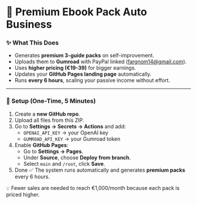 
# 🚀 Premium Ebook Pack Auto Business

### ✨ What This Does
- Generates **premium 3-guide packs** on self-improvement.
- Uploads them to **Gumroad** with PayPal linked (fargnom14@gmail.com).
- Uses **higher pricing (€19-39)** for bigger earnings.
- Updates your **GitHub Pages landing page** automatically.
- Runs **every 6 hours**, scaling your passive income without effort.

---

### 🔑 Setup (One-Time, 5 Minutes)
1. Create a **new GitHub repo**.
2. Upload all files from this ZIP.
3. Go to **Settings → Secrets → Actions** and add:
   - `OPENAI_API_KEY` → your OpenAI key
   - `GUMROAD_API_KEY` → your Gumroad token
4. Enable **GitHub Pages**:
   - Go to **Settings → Pages**.
   - Under **Source**, choose **Deploy from branch**.
   - Select `main` and `/root`, click **Save**.
5. Done ✅ The system runs automatically and generates **premium packs** every 6 hours.

💡 Fewer sales are needed to reach €1,000/month because each pack is priced higher.
